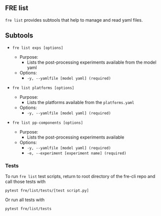 ## FRE list
`fre list` provides subtools that help to manage and read yaml files.

## Subtools
- `fre list exps [options]`
   - Purpose: 
        - Lists the post-processing experiments available from the model yaml
   - Options:
        - `-y, --yamlfile [model yaml] (required)`

- `fre list platforms [options]`
   - Purpose: 
        - Lists the platforms available from the `platforms.yaml`
   - Options:
        - `-y, --yamlfile [model yaml] (required)`

- `fre list pp-components [options]`
   - Purpose: 
        - Lists the post-processing experiments available
   - Options:
        - `-y, --yamlfile [model yaml] (required)`
        - `-e, --experiment [experiment name] (required)`

### **Tests**

To run `fre list` test scripts, return to root directory of the fre-cli repo and call those tests with

    pytest fre/list/tests/[test script.py]

Or run all tests with

    pytest fre/list/tests

